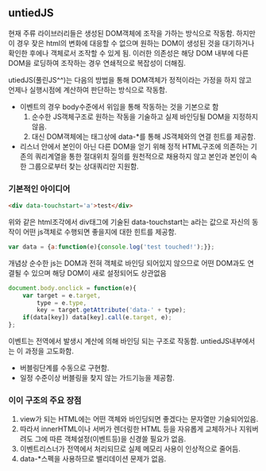 ## untiedJS

현재 주류 라이브러리들은 생성된 DOM객체에 조작을 가하는 방식으로 작동함.
하지만 이 경우 잦은 html의 변화에 대응할 수 없으며 원하는 DOM이 생성된 것을 대기하거나 확인한 후에나 객체로서 조작할 수 있게 됨.
이러한 의존성은 해당 DOM 내부에 다른 DOM을 로딩하여 조작하는 경우 연쇄적으로 복잡성이 더해짐.

utiedJS(풀린JS^^)는 다음의 방법을 통해 DOM객체가 정적이라는 가정을 하지 않고 언제나 실행시점에 계산하여 판단하는 방식으로 작동함.

* 이벤트의 경우 body수준에서 위임을 통해 작동하는 것을 기본으로 함
    1. 순수한 JS객체구조로 원하는 작동을 기술하고 실제 바인딩될 DOM을 지정하지 않음.
    2. 대신 DOM객체에는 태그상에 data-*를 통해 JS객체와의 연결 힌트를 제공함.
* 리스너 안에서 본인이 아닌 다른 DOM을 얻기 위해 정적 HTML구조에 의존하는 기존의 쿼리계열을 통한 절대위치 질의를 원천적으로 채용하지 않고 본인과 본인이 속한 그룹으로부터 찾는 상대쿼리만 지원함.

### 기본적인 아이디어

```html
<div data-touchstart='a'>test</div>
```
위와 같은 html조각에서 div태그에 기술된 data-touchstart는 a라는 값으로 자신의 동작이 어떤 js객체로 수행되면 좋을지에 대한 힌트를 제공함.

```javascript
var data = {a:function(e){console.log('test touched!');}};
```
개념상 순수한 js는 DOM과 전혀 객체로 바인딩 되어있지 않으므로 어떤 DOM과도 연결될 수 있으며 해당 DOM이 새로 설정되어도 상관없음

```javascript
document.body.onclick = function(e){
    var target = e.target,
        type = e.type,
        key = target.getAttribute('data-' + type);
    if(data[key]) data[key].call(e.target, e);
};
```
이벤트는 전역에서 발생시 계산에 의해 바인딩 되는 구조로 작동함.
untiedJS내부에서는 이 과정을 고도화함.

* 버블링단계를 수동으로 구현함.
* 일정 수준이상 버블링을 찾지 않는 가드기능을 제공함.

### 이이 구조의 주요 장점

1. view가 되는 HTML에는 어떤 객체와 바인딩되면 좋겠다는 문자열만 기술되어있음.
2. 따라서 innerHTML이나 서버가 렌더링한 HTML 등을 자유롭게 교체하거나 지워버려도 그에 따른 객체설정(이벤트등)을 신경쓸 필요가 없음.
3. 이벤트리스너가 전역에서 처리되므로 실제 메모리 사용이 인상적으로 줄어듬.
4. data-*스펙을 사용하므로 밸리데이션 문제가 없음.


